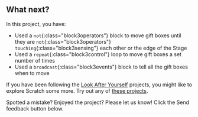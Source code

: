 ## What next?

In this project, you have:
+ Used a `not`{:class="block3operators"} block to move gift boxes until they are `not`{:class="block3operators"} `touching`{:class="block3sensing"} each other or the edge of the Stage
+ Used a `repeat`{:class="block3control"} loop to move gift boxes a set number of times
+ Used a `broadcast`{:class="block3events"} block to tell all the gift boxes when to move

If you have been following the [Look After Yourself](https://projects.raspberrypi.org/en/pathways/look-after-yourself) projects, you might like to explore Scratch some more. Try out any of [these projects](https://projects.raspberrypi.org/en/projects?software%5B%5D=scratch).

Spotted a mistake? Enjoyed the project? Please let us know! Click the Send feedback button below.
